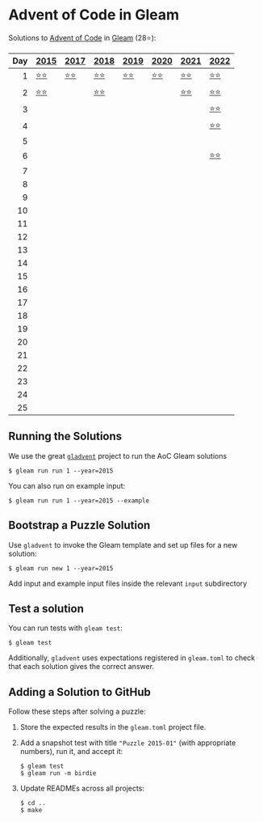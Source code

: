 # Advent of Code in Gleam

Solutions to [Advent of Code](https://adventofcode.com/) in [Gleam](https://gleam.run/) (28⭐):

|   Day | [2015](aoc/src/aoc_2015)                 | [2017](aoc/src/aoc_2017)                 | [2018](aoc/src/aoc_2018)                 | [2019](aoc/src/aoc_2019)                 | [2020](aoc/src/aoc_2020)                 | [2021](aoc/src/aoc_2021)                 | [2022](aoc/src/aoc_2022)                 |
|------:|:-----------------------------------------|:-----------------------------------------|:-----------------------------------------|:-----------------------------------------|:-----------------------------------------|:-----------------------------------------|:-----------------------------------------|
|     1 | [⭐⭐](aoc/src/aoc_2015/README_day_1.md) | [⭐⭐](aoc/src/aoc_2017/README_day_1.md) | [⭐⭐](aoc/src/aoc_2018/README_day_1.md) | [⭐⭐](aoc/src/aoc_2019/README_day_1.md) | [⭐⭐](aoc/src/aoc_2020/README_day_1.md) | [⭐⭐](aoc/src/aoc_2021/README_day_1.md) | [⭐⭐](aoc/src/aoc_2022/README_day_1.md) |
|     2 | [⭐⭐](aoc/src/aoc_2015/README_day_2.md) |                                          | [⭐⭐](aoc/src/aoc_2018/README_day_2.md) |                                          |                                          | [⭐⭐](aoc/src/aoc_2021/README_day_2.md) | [⭐⭐](aoc/src/aoc_2022/README_day_2.md) |
|     3 |                                          |                                          |                                          |                                          |                                          |                                          | [⭐⭐](aoc/src/aoc_2022/README_day_3.md) |
|     4 |                                          |                                          |                                          |                                          |                                          |                                          | [⭐⭐](aoc/src/aoc_2022/README_day_4.md) |
|     5 |                                          |                                          |                                          |                                          |                                          |                                          |                                          |
|     6 |                                          |                                          |                                          |                                          |                                          |                                          | [⭐⭐](aoc/src/aoc_2022/README_day_6.md) |
|     7 |                                          |                                          |                                          |                                          |                                          |                                          |                                          |
|     8 |                                          |                                          |                                          |                                          |                                          |                                          |                                          |
|     9 |                                          |                                          |                                          |                                          |                                          |                                          |                                          |
|    10 |                                          |                                          |                                          |                                          |                                          |                                          |                                          |
|    11 |                                          |                                          |                                          |                                          |                                          |                                          |                                          |
|    12 |                                          |                                          |                                          |                                          |                                          |                                          |                                          |
|    13 |                                          |                                          |                                          |                                          |                                          |                                          |                                          |
|    14 |                                          |                                          |                                          |                                          |                                          |                                          |                                          |
|    15 |                                          |                                          |                                          |                                          |                                          |                                          |                                          |
|    16 |                                          |                                          |                                          |                                          |                                          |                                          |                                          |
|    17 |                                          |                                          |                                          |                                          |                                          |                                          |                                          |
|    18 |                                          |                                          |                                          |                                          |                                          |                                          |                                          |
|    19 |                                          |                                          |                                          |                                          |                                          |                                          |                                          |
|    20 |                                          |                                          |                                          |                                          |                                          |                                          |                                          |
|    21 |                                          |                                          |                                          |                                          |                                          |                                          |                                          |
|    22 |                                          |                                          |                                          |                                          |                                          |                                          |                                          |
|    23 |                                          |                                          |                                          |                                          |                                          |                                          |                                          |
|    24 |                                          |                                          |                                          |                                          |                                          |                                          |                                          |
|    25 |                                          |                                          |                                          |                                          |                                          |                                          |                                          |

## Running the Solutions

We use the great [`gladvent`](https://github.com/TanklesXL/gladvent/) project to run the AoC Gleam solutions

```console
$ gleam run run 1 --year=2015
```

You can also run on example input:

```console
$ gleam run run 1 --year=2015 --example
```

## Bootstrap a Puzzle Solution

Use `gladvent` to invoke the Gleam template and set up files for a new solution:

```console
$ gleam run new 1 --year=2015
```

Add input and example input files inside the relevant `input` subdirectory

## Test a solution

You can run tests with `gleam test`:

```console
$ gleam test
```

Additionally, `gladvent` uses expectations registered in `gleam.toml` to check
that each solution gives the correct answer.

## Adding a Solution to GitHub

Follow these steps after solving a puzzle:

1. Store the expected results in the `gleam.toml` project file.

2. Add a snapshot test with title `"Puzzle 2015-01"` (with appropriate numbers),
run it, and accept it:

    ```console
    $ gleam test
    $ gleam run -m birdie
    ```

3. Update READMEs across all projects:

    ```console
    $ cd ..
    $ make
    ```
